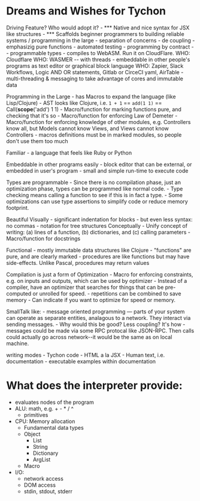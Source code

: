 # Dreams and Wishes for Tychon

Driving Feature? Who would adopt it?
    - *** Native and nice syntax for JSX like structures
    - *** Scaffolds beginner programmers to building reliable systems / programming in the large
        - separation of concerns
        - de coupling
        - emphasizig pure functions
        - automated testing
        - programming by contract -- programmable types
    - compiles to WebASM. Run it on CloudFlare.
        WHO: Cloudflare
        WHO: WASMER -- with threads
    - embeddable in other people's programs as text editor or graphical block language
        WHO: Zapier, Slack Workflows, Logic AND OR statements, Gitlab or CirceCI yaml, AirTable
    - multi-threading & messaging to take advantage of cores and immutable data

Programming in the Large
    - has Macros to expand the language (like Lisp/Clojure)
        - AST looks like Clojure, i.e. `1 + 1` == `add(1 1)` == Call(__scope__('add') 1 1)
    - Macro/function for marking functions pure, and checking that it's so
    - Macro/function for enforcing Law of Demeter
    - Macro/function for enforcing knowledge of other modules, e.g. Controllers know all, but Models cannot know Views, and Views cannot know Controllers
    - macros definitions must be in marked modules, so people don't use them too much

Familiar
    - a language that feels like Ruby or Python

Embeddable in other programs easily
    - block editor that can be external, or embedded in user's program
    - small and simple run-time to execute code

Types are programmable
    - Since there is no compilation phase, just an optimization phase, types
      can be programmed like normal code.
    - Type checking means calling a function to see if this is in fact a type.
    - Some optimizations can use type assertions to simplify code or reduce
      memory footprint.

Beautiful
    Visually
    - significant indentation for blocks
    - but even less syntax: no commas
    - notation for tree structures
    Conceptually
    - Unify concept of writing: (a) lines of a function, (b) dictionaries, and (c) calling parameters
    - Macro/function for docstrings

Functional
    - mostly immutable data structures like Clojure
    - "functions" are pure, and are clearly marked
    - procedures are like functions but may have side-effects. Unlike Pascal, procedures may
      return values

Compilation is just a form of Optimization
    - Macro for enforcing constraints, e.g. on inputs and outputs, which can be used by
      optimizer
    - Instead of a compiler, have an optimizer that searches for things that can be
      pre-computed or unrolled for speed.
    - repetitions can be combined to save memory
    - Can indicate if you want to optimize for speed or memory.

SmallTalk like:
    - message oriented programming — parts of your system can operate as separate
      entities, analagous to a network. They interact via sending messages.
        - Why would this be good? Less coupling? It's how 
        - messages could be made via some RPC protocal like JSON-RPC. Then calls
          could actually go across network--it would be the same as on local
          machine.

writing modes
    - Tychon code
    - HTML a la JSX
    - Human text, i.e. documentation
    - executable examples within documentation

# What does the interpreter provide:
- evaluates nodes of the program
- ALU: math, e.g. + - * / ^
    - primitives
- CPU: Memory allocation
    - Fundamental data types
    - Object
        - List
        - String
        - Dictionary
        - ArgList
    - Macro
- I/O:
  - network access
  - DOM access
  - stdin, stdout, stderr
